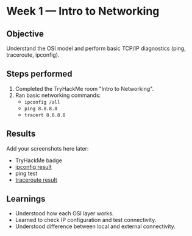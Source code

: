 # Week 1 — Intro to Networking

## Objective
Understand the OSI model and perform basic TCP/IP diagnostics (ping, traceroute, ipconfig).

## Steps performed
1. Completed the TryHackMe room "Intro to Networking".
2. Ran basic networking commands:
   - `ipconfig /all`
   - `ping 8.8.8.8`
   - `tracert 8.8.8.8`

## Results   
Add your screenshots here later:
- TryHackMe badge  
- [ipconfig result](screenshots/week1-ipconfig.png) 
- ping test  
- [traceroute result](screenshots/week1-tracert.png)



## Learnings
- Understood how each OSI layer works.  
- Learned to check IP configuration and test connectivity.  
- Understood difference between local and external connectivity.







